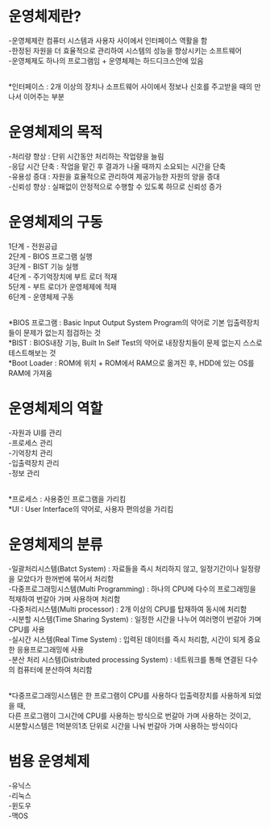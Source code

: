 <h1> 운영체제란? </h1> 
  -운영체제란 컴퓨터 시스템과 사용자 사이에서 인터페이스 역활을 함 <br>
  -한정된 자원을 더 효율적으로 관리하여 시스템의 성능을 향상시키는 소프트웨어 <br>
  -운영체제도 하나의 프로그램임 + 운영체제는 하드디크스안에 있음 <br> <br>

  *인터페이스 : 2개 이상의 장치나 소프트웨어 사이에서 정보나 신호를 주고받을 때의 만나서 이어주는 부분 <br>

<h1> 운영체제의 목적 </h1>
  -처리량 향상 : 단위 시간동안 처리하는 작업량을 늘림 <br>
  -응답 시간 단축 : 작업을 맡긴 후 결과가 나올 때까지 소요되는 시간을 단축 <br>
  -유용성 증대 : 자원을 효율적으로 관리하여 제공가능한 자원의 양을 증대 <br>
  -신뢰성 향상 : 실패없이 안정적으로 수행할 수 있도록 하므로 신뢰성 증가 <br>

<h1> 운영체제의 구동 </h1>
  1단계 - 전원공급  <br>
  2단계 - BIOS 프로그램 실행 <br>
  3단계 - BIST 기능 실행 <br>
  4단계 - 주기억장치에 부트 로더 적재 <br>
  5단계 - 부트 로더가 운영체제에 적재 <br>
  6단계 - 운영체제 구동 <br> <br>
 
  *BIOS 프로그램 : Basic Input Output System Program의 약어로 기본 입출력장치들이 문제가 없는지 점검하는 것 <br>
  *BIST : BIOS내장 기능, Built In Self Test의 약어로 내장장치들이 문제 없는지 스스로 테스트해보는 것 <br>
  *Boot Loader : ROM에 위치 + ROM에서 RAM으로 옮겨진 후, HDD에 있는 OS를 RAM에 가져옴 <br> 
  
<h1> 운영체제의 역할 </h1>
  -자원과 UI를 관리 <br>
  -프로세스 관리 <br>
  -기억장치 관리 <br>
  -입출력장치 관리 <br>
  -정보 관리 <br> <br>
   
  *프로세스 : 사용중인 프로그램을 가리킴 <br>
  *UI : User Interface의 약어로, 사용자 편의성을 가리킴 <br>
   
<h1> 운영체제의 분류 </h1> 
  -일괄처리시스템(Batct System) : 자료들을 즉시 처리하지 않고, 일정기간이나 일정량을 모았다가 한꺼번에 묶어서 처리함 <br>
  -다중프로그래밍시스템(Multi Programming) : 하나의 CPU에 다수의 프로그래밍을 적재하여 번갈아 가며 사용하며 처리함 <br>
  -다중처리시스템(Multi processor) : 2개 이상의 CPU를 탑재하여 동시에 처리함 <br>
  -시분할 시스템(Time Sharing System) : 일정한 시간을 나누어 여러명이 번갈아 가며 CPU를 사용 <br> 
  -실시간 시스템(Real Time System) : 입력된 데이터를 즉시 처리함, 시간이 되게 중요한 응용프로그래밍에 사용 <br>
  -분산 처리 시스템(Distributed processing System) : 네트워크를 통해 연결된 다수의 컴퓨터에 분산하여 처리함 <br> <br>
     
  *다중프로그래밍시스템은 한 프로그램이 CPU를 사용하다 입출력장치를 사용하게 되었을 때, <br>
  다른 프로그램이 그시간에 CPU를 사용하는 방식으로 번갈아 가며 사용하는 것이고, <br>
  시분할시스템은 1억분의1초 단위로 시간을 나눠 번갈아 가며 사용하는 방식이다 <br>

<h1> 범용 운영체제 </h1>
  -유닉스 <br>
  -리눅스 <br>
  -윈도우 <br>
  -맥OS <br>
